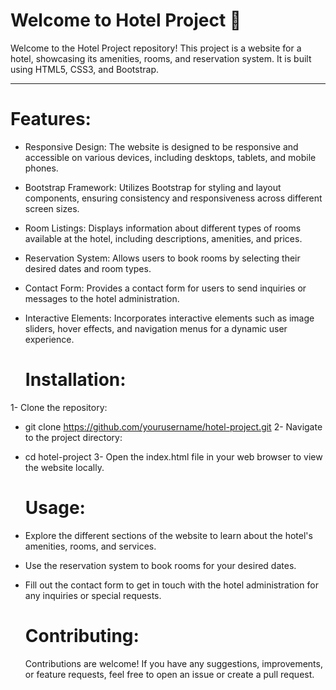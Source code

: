 ﻿# Welcome to Hotel Project 👋
 
Welcome to the Hotel Project repository! This project is a website for a hotel, showcasing its amenities, rooms, and reservation system. It is built using HTML5, CSS3, and Bootstrap.

________________________________________________________
# Features:

- Responsive Design: The website is designed to be responsive and accessible on various devices, including desktops, tablets, and mobile phones.
- Bootstrap Framework: Utilizes Bootstrap for styling and layout components, ensuring consistency and responsiveness across different screen sizes.
- Room Listings: Displays information about different types of rooms available at the hotel, including descriptions, amenities, and prices.
- Reservation System: Allows users to book rooms by selecting their desired dates and room types.
- Contact Form: Provides a contact form for users to send inquiries or messages to the hotel administration.
- Interactive Elements: Incorporates interactive elements such as image sliders, hover effects, and navigation menus for a dynamic user experience.

  # Installation:
1- Clone the repository:
- git clone https://github.com/yourusername/hotel-project.git
2- Navigate to the project directory:
- cd hotel-project
3- Open the index.html file in your web browser to view the website locally.

  # Usage:
- Explore the different sections of the website to learn about the hotel's amenities, rooms, and services.
- Use the reservation system to book rooms for your desired dates.
- Fill out the contact form to get in touch with the hotel administration for any inquiries or special requests.
  # Contributing:
  Contributions are welcome! If you have any suggestions, improvements, or feature requests, feel free to open an issue or create a pull request.


